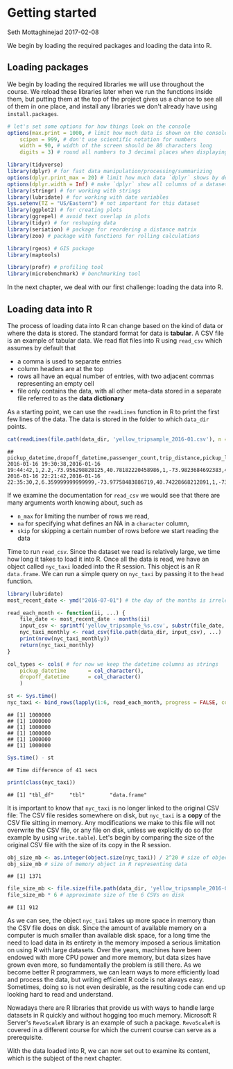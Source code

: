 Getting started
================
Seth Mottaghinejad
2017-02-08

We begin by loading the required packages and loading the data into R.

Loading packages
----------------

We begin by loading the required libraries we will use throughout the course. We reload these libraries later when we run the functions inside them, but putting them at the top of the project gives us a chance to see all of them in one place, and install any libraries we don't already have using `install.packages`.

``` r
# let's set some options for how things look on the console
options(max.print = 1000, # limit how much data is shown on the console
    scipen = 999, # don't use scientific notation for numbers
    width = 90, # width of the screen should be 80 characters long
    digits = 3) # round all numbers to 3 decimal places when displaying them

library(tidyverse)
library(dplyr) # for fast data manipulation/processing/summarizing
options(dplyr.print_max = 20) # limit how much data `dplyr` shows by default
options(dplyr.width = Inf) # make `dplyr` show all columns of a dataset
library(stringr) # for working with strings
library(lubridate) # for working with date variables
Sys.setenv(TZ = "US/Eastern") # not important for this dataset
library(ggplot2) # for creating plots
library(ggrepel) # avoid text overlap in plots
library(tidyr) # for reshaping data
library(seriation) # package for reordering a distance matrix
library(zoo) # package with functions for rolling calculations

library(rgeos) # GIS package
library(maptools)

library(profr) # profiling tool
library(microbenchmark) # benchmarking tool
```

In the next chapter, we deal with our first challenge: loading the data into R.

Loading data into R
-------------------

The process of loading data into R can change based on the kind of data or where the data is stored. The standard format for data is **tabular**. A CSV file is an example of tabular data. We read flat files into R using `read_csv` which assumes by default that

-   a comma is used to separate entries
-   column headers are at the top
-   rows all have an equal number of entries, with two adjacent commas representing an empty cell
-   file only contains the data, with all other meta-data stored in a separate file referred to as the **data dictionary**

As a starting point, we can use the `readLines` function in R to print the first few lines of the data. The data is stored in the folder to which `data_dir` points.

``` r
cat(readLines(file.path(data_dir, 'yellow_tripsample_2016-01.csv'), n = 3)) # print the first 3 lines of the file
```

    ## pickup_datetime,dropoff_datetime,passenger_count,trip_distance,pickup_longitude,pickup_latitude,rate_code_id,dropoff_longitude,dropoff_latitude,payment_type,fare_amount,extra,mta_tax,tip_amount,tolls_amount,improvement_surcharge,total_amount 2016-01-16 19:30:38,2016-01-16 19:44:42,1,2.2,-73.956298828125,40.78182220458986,1,-73.9823684692383,40.77283096313477,1,11.5,0.0,0.5,3.0,0.0,0.3,15.3 2016-01-16 22:21:42,2016-01-16 22:35:30,2,6.359999999999999,-73.97758483886719,40.74228668212891,1,-73.985595703125,40.685646057128906,1,19.5,0.5,0.5,5.2,0.0,0.3,26.0

If we examine the documentation for `read_csv` we would see that there are many arguments worth knowing about, such as

-   `n_max` for limiting the number of rows we read,
-   `na` for specifying what defines an NA in a `character` column,
-   `skip` for skipping a certain number of rows before we start reading the data

Time to run `read_csv`. Since the dataset we read is relatively large, we time how long it takes to load it into R. Once all the data is read, we have an object called `nyc_taxi` loaded into the R session. This object is an R `data.frame`. We can run a simple query on `nyc_taxi` by passing it to the `head` function.

``` r
library(lubridate)
most_recent_date <- ymd("2016-07-01") # the day of the months is irrelevant

read_each_month <- function(ii, ...) {
    file_date <- most_recent_date - months(ii)
    input_csv <- sprintf('yellow_tripsample_%s.csv', substr(file_date, 1, 7))
    nyc_taxi_monthly <- read_csv(file.path(data_dir, input_csv), ...)
    print(nrow(nyc_taxi_monthly))
    return(nyc_taxi_monthly)
}

col_types <- cols( # for now we keep the datetime columns as strings
    pickup_datetime       = col_character(),
    dropoff_datetime      = col_character()
    )

st <- Sys.time()
nyc_taxi <- bind_rows(lapply(1:6, read_each_month, progress = FALSE, col_types = col_types))
```

    ## [1] 1000000
    ## [1] 1000000
    ## [1] 1000000
    ## [1] 1000000
    ## [1] 1000000
    ## [1] 1000000

``` r
Sys.time() - st
```

    ## Time difference of 41 secs

``` r
print(class(nyc_taxi))
```

    ## [1] "tbl_df"     "tbl"        "data.frame"

It is important to know that `nyc_taxi` is no longer linked to the original CSV file: The CSV file resides somewhere on disk, but `nyc_taxi` is a **copy** of the CSV file sitting in memory. Any modifications we make to this file will not overwrite the CSV file, or any file on disk, unless we explicitly do so (for example by using `write.table`). Let's begin by comparing the size of the original CSV file with the size of its copy in the R session.

``` r
obj_size_mb <- as.integer(object.size(nyc_taxi)) / 2^20 # size of object in memory (we divide by 2^20 to convert from bytes to megabytes)
obj_size_mb # size of memory object in R representing data
```

    ## [1] 1371

``` r
file_size_mb <- file.size(file.path(data_dir, 'yellow_tripsample_2016-01.csv')) / 2^20 # size of the original file
file_size_mb * 6 # approximate size of the 6 CSVs on disk
```

    ## [1] 912

As we can see, the object `nyc_taxi` takes up more space in memory than the CSV file does on disk. Since the amount of available memory on a computer is much smaller than available disk space, for a long time the need to load data in its entirety in the memory imposed a serious limitation on using R with large datasets. Over the years, machines have been endowed with more CPU power and more memory, but data sizes have grown even more, so fundamentally the problem is still there. As we become better R programmers, we can learn ways to more efficiently load and process the data, but writing efficient R code is not always easy. Sometimes, doing so is not even desirable, as the resulting code can end up looking hard to read and understand.

Nowadays there are R libraries that provide us with ways to handle large datasets in R quickly and without hogging too much memory. Microsoft R Server's `RevoScaleR` library is an example of such a package. `RevoScaleR` is covered in a different course for which the current course can serve as a prerequisite.

With the data loaded into R, we can now set out to examine its content, which is the subject of the next chapter.
